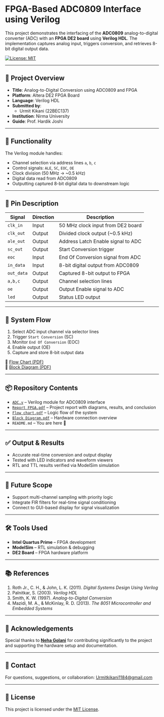 # FPGA-Based ADC0809 Interface using Verilog

This project demonstrates the interfacing of the **ADC0809** analog-to-digital converter (ADC) with an **FPGA DE2 board** using **Verilog HDL**. The implementation captures analog input, triggers conversion, and retrieves 8-bit digital output data.

[![License: MIT](https://img.shields.io/badge/License-MIT-white.svg)](LICENSE)

---

## 📑 Project Overview

- **Title**: Analog-to-Digital Conversion using ADC0809 and FPGA  
- **Platform**: Altera DE2 FPGA Board  
- **Language**: Verilog HDL  
- **Submitted by**:  
  - Urmit Kikani (22BEC137)  
- **Institution**: Nirma University  
- **Guide**: Prof. Hardik Joshi  

---

## 🔧 Functionality

The Verilog module handles:
- Channel selection via address lines `a`, `b`, `c`
- Control signals: `ALE`, `SC`, `EOC`, `OE`
- Clock division (50 MHz → ~0.5 kHz)
- Digital data read from ADC0809
- Outputting captured 8-bit digital data to downstream logic

---

## 🔌 Pin Description

| Signal     | Direction | Description                                 |
|------------|-----------|---------------------------------------------|
| `clk_in`   | Input     | 50 MHz clock input from DE2 board           |
| `clk_out`  | Output    | Divided clock output (~0.5 kHz)             |
| `ale_out`  | Output    | Address Latch Enable signal to ADC          |
| `sc_out`   | Output    | Start Conversion trigger                    |
| `eoc`      | Input     | End Of Conversion signal from ADC           |
| `in_data`  | Input     | 8-bit digital output from ADC0809           |
| `out_data` | Output    | Captured 8-bit output to FPGA               |
| `a,b,c`    | Output    | Channel selection lines                     |
| `oe`       | Output    | Output Enable signal to ADC                 |
| `led`      | Output    | Status LED output                           |

---

## 🧠 System Flow

1. Select ADC input channel via selector lines
2. Trigger `Start Conversion` (SC)
3. Monitor `End Of Conversion` (EOC)
4. Enable output (OE)
5. Capture and store 8-bit output data

📄 [Flow Chart (PDF)](Flow%20chart/Flow%20chart.pdf)  
🧱 [Block Diagram (PDF)](Block%20diagram/Block%20Diagram%20.pdf)

---

## 📦 Repository Contents

- [`ADC.v`](Code/ADC.v) – Verilog module for ADC0809 interface  
- [`Report FPGA.pdf`](Report/22BEC137_FPGA%20REPORT.pdf) – Project report with diagrams, results, and conclusion  
- [`Flow chart.pdf`](Flow%20chart/Flow%20chart.pdf) – Logic flow of the system  
- [`Block Diagram.pdf`](Block%20diagram/Block%20Diagram%20.pdf) – Hardware connection overview  
- `README.md` – You are here 📘

---

## ✅ Output & Results

- Accurate real-time conversion and output display
- Tested with LED indicators and waveform viewers
- RTL and TTL results verified via ModelSim simulation

---

## 🚀 Future Scope

- Support multi-channel sampling with priority logic
- Integrate FIR filters for real-time signal conditioning
- Connect to GUI-based display for signal visualization

---

## 🛠️ Tools Used

- **Intel Quartus Prime** – FPGA development  
- **ModelSim** – RTL simulation & debugging  
- **DE2 Board** – FPGA hardware platform

---

## 📚 References

1. Roth Jr., C. H., & John, L. K. (2011). *Digital Systems Design Using Verilog*  
2. Palnitkar, S. (2003). *Verilog HDL*  
3. Smith, K. W. (1997). *Analog-to-Digital Conversion*  
4. Mazidi, M. A., & McKinlay, R. D. (2013). *The 8051 Microcontroller and Embedded Systems*

---

## 🙌 Acknowledgements

Special thanks to [**Neha Golani**](https://github.com/Nehagolani19) for contributing significantly to the project and supporting the hardware setup and documentation.  

---

## 📩 Contact

For questions, suggestions, or collaboration:  [Urmitkikani1184@gmail.com](mailto:Urmitkikani1184@gmail.com)

---


## 📄 License

This project is licensed under the [MIT License](LICENSE).
